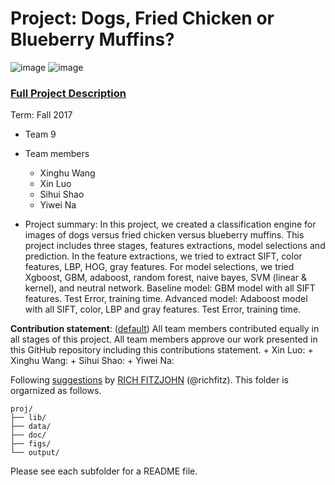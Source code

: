 # Project: Dogs, Fried Chicken or Blueberry Muffins?
![image](figs/chicken.jpg)
![image](figs/muffin.jpg)

### [Full Project Description](doc/project3_desc.md)

Term: Fall 2017

+ Team 9
+ Team members
	+ Xinghu Wang
	+ Xin Luo
	+ Sihui Shao
	+ Yiwei Na


+ Project summary: In this project, we created a classification engine for images of dogs versus fried chicken versus blueberry muffins. 
     This project includes three stages, features extractions, model selections and prediction. In the feature extractions, we tried to extract SIFT, color features, LBP, HOG, gray features. For model selections, we tried Xgboost, GBM, adaboost, random forest, naive bayes, SVM (linear & kernel), and neutral network. 
     Baseline model: GBM model with all SIFT features. Test Error, training time.
     Advanced model: Adaboost model with all SIFT, color, LBP and gray features. Test Error, training time. 

**Contribution statement**: ([default](doc/a_note_on_contributions.md)) All team members contributed equally in all stages of this project. All team members approve our work presented in this GitHub repository including this contributions statement. 
      + Xin Luo: 
      + Xinghu Wang:
      + Sihui Shao:
      + Yiwei Na: 

Following [suggestions](http://nicercode.github.io/blog/2013-04-05-projects/) by [RICH FITZJOHN](http://nicercode.github.io/about/#Team) (@richfitz). This folder is orgarnized as follows.

```
proj/
├── lib/
├── data/
├── doc/
├── figs/
└── output/
```

Please see each subfolder for a README file.
